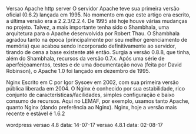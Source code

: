 Versao Apache http server
O servidor Apache teve sua primeira versão oficial (0.6.2) lançada em 1995.
No momento em que este artigo era escrito, a última versão era a 2.2.3/2.2.4.
De 1995 até hoje houve várias mudanças no projeto. 
Talvez, a mais importante tenha sido o Shambhala, uma arquitetura para o Apache desenvolvida por Robert Thau.
O Shambhala agradou tanto na época (principalmente por seu melhor gerenciamento de memória) que acabou sendo incorporado definitivamente ao servidor, tirando de cena a base existente até então. 
Surgia a versão 0.8.8, que tinha, além do Shambhala, recursos da versão 0.7.x. 
Após uma série de aperfeiçoamentos, testes e de uma documentação nova (feita por David Robinson), o Apache 1.0 foi lançado em dezembro de 1995.

Nginx
Escrito em C por Igor Sysoev em 2002, com sua primeira versão pública liberada em 2004. 
O Nginx é conhecido por sua estabilidade, rico conjunto de características/facilidades, simples configuração e baixo consumo de recursos.
Aqui no LEMAF, por exemplo, usamos tanto Apache, quanto Nginx (dando preferência ao Nginx).
Nginx, hoje a versão mais recente e estável é 1.6.2


wordpress
versao 4.8 data: 14-07-17
versao 4.8.1 data: 02-08-17
